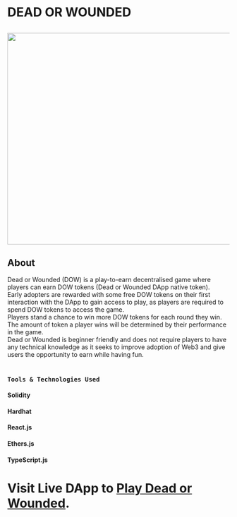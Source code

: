 # **DEAD OR WOUNDED**

##

<img src="https://github.com/AbdulrasheedAdediran/dow-dApp-frontend/blob/main/src/components/assets/DOW_LandingPage.png" width="768" height="480">

## About

Dead or Wounded (DOW) is a play-to-earn decentralised game where players
can earn DOW tokens (Dead or Wounded DApp native token). \
Early adopters are rewarded with some free DOW tokens on their first interaction with
the DApp to gain access to play, as players are required to spend DOW
tokens to access the game.\
Players stand a chance to win more DOW tokens for each round they win. The amount of token a player wins will be determined by their performance in the game.\
Dead or Wounded is beginner friendly and does not require players to have any technical knowledge as it seeks to improve adoption of Web3 and give users the opportunity to earn while having fun.

#

### **`Tools & Technologies Used`**

#### **Solidity**

#### **Hardhat**

#### **React.js**

#### **Ethers.js**

#### **TypeScript.js**

#

# **Visit Live DApp to [Play Dead or Wounded](https://deadorwounded.vercel.app)**.
